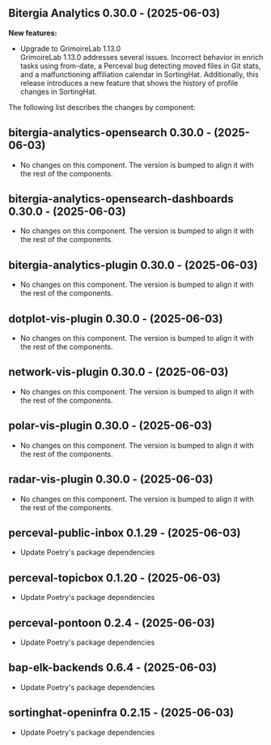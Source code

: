 ## Bitergia Analytics 0.30.0 - (2025-06-03)

**New features:**

 * Upgrade to GrimoireLab 1.13.0\
   GrimoireLab 1.13.0 addresses several issues. Incorrect behavior in
   enrich tasks using from-date, a Perceval bug detecting moved files in
   Git stats, and a malfunctioning affiliation calendar in SortingHat.
   Additionally, this release introduces a new feature that shows the
   history of profile changes in SortingHat.

The following list describes the changes by component:

  ## bitergia-analytics-opensearch 0.30.0 - (2025-06-03)
  
  * No changes on this component. The version is bumped to align it
    with the rest of the components.
  ## bitergia-analytics-opensearch-dashboards 0.30.0 - (2025-06-03)
  
  * No changes on this component. The version is bumped to align it
    with the rest of the components.
  ## bitergia-analytics-plugin 0.30.0 - (2025-06-03)
  
  * No changes on this component. The version is bumped to align it
    with the rest of the components.
  ## dotplot-vis-plugin 0.30.0 - (2025-06-03)
  
  * No changes on this component. The version is bumped to align it
    with the rest of the components.
  ## network-vis-plugin 0.30.0 - (2025-06-03)
  
  * No changes on this component. The version is bumped to align it
    with the rest of the components.
  ## polar-vis-plugin 0.30.0 - (2025-06-03)
  
  * No changes on this component. The version is bumped to align it
    with the rest of the components.
  ## radar-vis-plugin 0.30.0 - (2025-06-03)
  
  * No changes on this component. The version is bumped to align it
    with the rest of the components.
  ## perceval-public-inbox 0.1.29 - (2025-06-03)
  
  * Update Poetry's package dependencies
  ## perceval-topicbox 0.1.20 - (2025-06-03)
  
  * Update Poetry's package dependencies
  ## perceval-pontoon 0.2.4 - (2025-06-03)
  
  * Update Poetry's package dependencies
  ## bap-elk-backends 0.6.4 - (2025-06-03)
  
  * Update Poetry's package dependencies
  ## sortinghat-openinfra 0.2.15 - (2025-06-03)
  
  * Update Poetry's package dependencies
